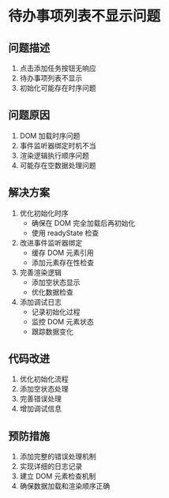 # 待办事项列表不显示问题

## 问题描述
1. 点击添加任务按钮无响应
2. 待办事项列表不显示
3. 初始化可能存在时序问题

## 问题原因
1. DOM 加载时序问题
2. 事件监听器绑定时机不当
3. 渲染逻辑执行顺序问题
4. 可能存在空数据处理问题

## 解决方案
1. 优化初始化时序
   - 确保在 DOM 完全加载后再初始化
   - 使用 readyState 检查
2. 改进事件监听器绑定
   - 缓存 DOM 元素引用
   - 添加元素存在性检查
3. 完善渲染逻辑
   - 添加空状态显示
   - 优化数据检查
4. 添加调试日志
   - 记录初始化过程
   - 监控 DOM 元素状态
   - 跟踪数据变化

## 代码改进
1. 优化初始化流程
2. 添加空状态处理
3. 完善错误处理
4. 增加调试信息

## 预防措施
1. 添加完整的错误处理机制
2. 实现详细的日志记录
3. 建立 DOM 元素检查机制
4. 确保数据加载和渲染顺序正确 